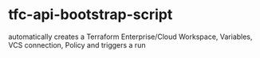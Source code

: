 # tfc-api-bootstrap-script
automatically creates a Terraform Enterprise/Cloud Workspace, Variables, VCS connection, Policy and triggers a run 
